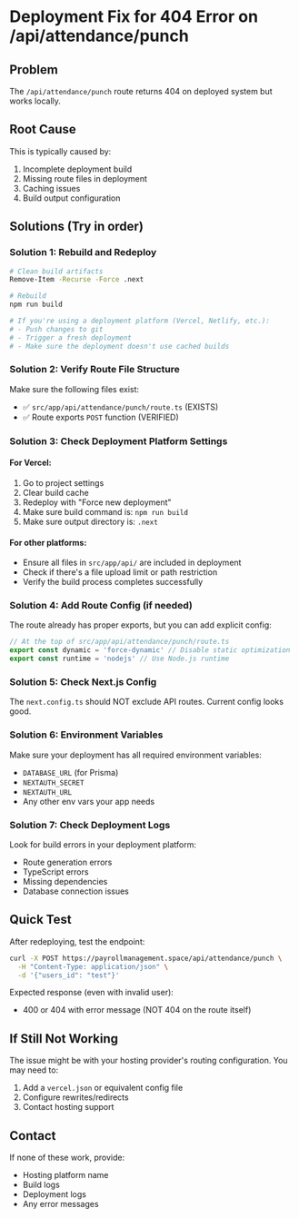 # Deployment Fix for 404 Error on /api/attendance/punch

## Problem
The `/api/attendance/punch` route returns 404 on deployed system but works locally.

## Root Cause
This is typically caused by:
1. Incomplete deployment build
2. Missing route files in deployment
3. Caching issues
4. Build output configuration

## Solutions (Try in order)

### Solution 1: Rebuild and Redeploy
```bash
# Clean build artifacts
Remove-Item -Recurse -Force .next

# Rebuild
npm run build

# If you're using a deployment platform (Vercel, Netlify, etc.):
# - Push changes to git
# - Trigger a fresh deployment
# - Make sure the deployment doesn't use cached builds
```

### Solution 2: Verify Route File Structure
Make sure the following files exist:
- ✅ `src/app/api/attendance/punch/route.ts` (EXISTS)
- ✅ Route exports `POST` function (VERIFIED)

### Solution 3: Check Deployment Platform Settings

#### For Vercel:
1. Go to project settings
2. Clear build cache
3. Redeploy with "Force new deployment"
4. Make sure build command is: `npm run build`
5. Make sure output directory is: `.next`

#### For other platforms:
- Ensure all files in `src/app/api/` are included in deployment
- Check if there's a file upload limit or path restriction
- Verify the build process completes successfully

### Solution 4: Add Route Config (if needed)
The route already has proper exports, but you can add explicit config:

```typescript
// At the top of src/app/api/attendance/punch/route.ts
export const dynamic = 'force-dynamic' // Disable static optimization
export const runtime = 'nodejs' // Use Node.js runtime
```

### Solution 5: Check Next.js Config
The `next.config.ts` should NOT exclude API routes. Current config looks good.

### Solution 6: Environment Variables
Make sure your deployment has all required environment variables:
- `DATABASE_URL` (for Prisma)
- `NEXTAUTH_SECRET`
- `NEXTAUTH_URL`
- Any other env vars your app needs

### Solution 7: Check Deployment Logs
Look for build errors in your deployment platform:
- Route generation errors
- TypeScript errors
- Missing dependencies
- Database connection issues

## Quick Test
After redeploying, test the endpoint:
```bash
curl -X POST https://payrollmanagement.space/api/attendance/punch \
  -H "Content-Type: application/json" \
  -d '{"users_id": "test"}'
```

Expected response (even with invalid user):
- 400 or 404 with error message (NOT 404 on the route itself)

## If Still Not Working
The issue might be with your hosting provider's routing configuration. You may need to:
1. Add a `vercel.json` or equivalent config file
2. Configure rewrites/redirects
3. Contact hosting support

## Contact
If none of these work, provide:
- Hosting platform name
- Build logs
- Deployment logs
- Any error messages

